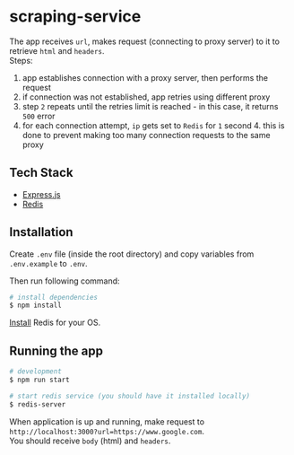 # scraping-service

The app receives `url`, makes request (connecting to proxy server) to it to retrieve `html` and `headers`.</br>
Steps:
1. app establishes connection with a proxy server, then performs the request
2. if connection was not established, app retries using different proxy
3. step `2` repeats until the retries limit is reached - in this case, it returns `500` error
4. for each connection attempt, `ip` gets set to `Redis` for `1` second
    4. this is done to prevent making too many connection requests to the same proxy

## Tech Stack

- [Express.js](https://expressjs.com/)
- [Redis](https://redis.io/)

## Installation

Create `.env` file (inside the root directory) and copy variables from `.env.example` to `.env`.

Then run following command:

```bash
# install dependencies
$ npm install
```

[Install](https://redis.io/docs/getting-started/installation/) Redis for your OS.

## Running the app

```bash
# development
$ npm run start

# start redis service (you should have it installed locally)
$ redis-server
```

When application is up and running, make request to `http://localhost:3000?url=https://www.google.com`.<br />
You should receive `body` (html) and `headers`.
